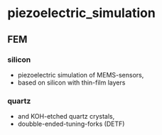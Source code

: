 # piezoelectric_simulation

## FEM
### silicon
- piezoelectric simulation of MEMS-sensors, 
- based on silicon with thin-film layers
### quartz
- and KOH-etched quartz crystals,
- doubble-ended-tuning-forks (DETF)
